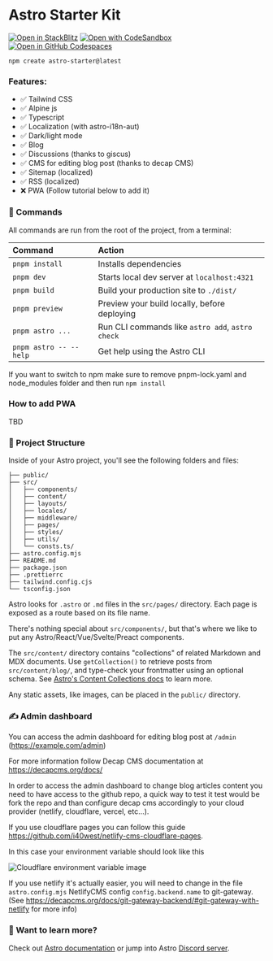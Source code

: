 # Astro Starter Kit


[![Open in StackBlitz](https://developer.stackblitz.com/img/open_in_stackblitz.svg)](https://stackblitz.com/github/zankhq/astro-starter)
[![Open with CodeSandbox](https://assets.codesandbox.io/github/button-edit-lime.svg)](https://codesandbox.io/p/sandbox/github/zankhq/astro-starter)
[![Open in GitHub Codespaces](https://github.com/codespaces/badge.svg)](https://codespaces.new/zankhq/astro-starter?devcontainer_path=.devcontainer/blog/devcontainer.json)

```
npm create astro-starter@latest
```

### Features:

- ✅ Tailwind CSS
- ✅ Alpine js
- ✅ Typescript
- ✅ Localization (with astro-i18n-aut)
- ✅ Dark/light mode
- ✅ Blog
- ✅ Discussions (thanks to giscus)
- ✅ CMS for editing blog post (thanks to decap CMS)
- ✅ Sitemap (localized)
- ✅ RSS (localized)
- ❌ PWA (Follow tutorial below to add it)

### 🧞 Commands

All commands are run from the root of the project, from a terminal:

| Command                | Action                                           |
| :--------------------- | :----------------------------------------------- |
| `pnpm install`         | Installs dependencies                            |
| `pnpm dev`             | Starts local dev server at `localhost:4321`      |
| `pnpm build`           | Build your production site to `./dist/`          |
| `pnpm preview`         | Preview your build locally, before deploying     |
| `pnpm astro ...`       | Run CLI commands like `astro add`, `astro check` |
| `pnpm astro -- --help` | Get help using the Astro CLI                     |

If you want to switch to npm make sure to remove pnpm-lock.yaml and node_modules folder and then run `npm install`

### How to add PWA

TBD

### 🚀 Project Structure

Inside of your Astro project, you'll see the following folders and files:

```
├── public/
├── src/
│   ├── components/
│   ├── content/
│   ├── layouts/
│   ├── locales/
│   ├── middleware/
│   ├── pages/
│   ├── styles/
│   ├── utils/
│   └── consts.ts/
├── astro.config.mjs
├── README.md
├── package.json
├── .prettierrc
├── tailwind.config.cjs
└── tsconfig.json
```

Astro looks for `.astro` or `.md` files in the `src/pages/` directory. Each page is exposed as a route based on its file name.

There's nothing special about `src/components/`, but that's where we like to put any Astro/React/Vue/Svelte/Preact components.

The `src/content/` directory contains "collections" of related Markdown and MDX documents. Use `getCollection()` to retrieve posts from `src/content/blog/`, and type-check your frontmatter using an optional schema. See [Astro's Content Collections docs](https://docs.astro.build/en/guides/content-collections/) to learn more.

Any static assets, like images, can be placed in the `public/` directory.

### ✍️ Admin dashboard

You can access the admin dashboard for editing blog post at `/admin` (https://example.com/admin)

For more information follow Decap CMS documentation at https://decapcms.org/docs/

In order to access the admin dashboard to change blog articles content you need to have access to the github repo, a quick way to test it test would be fork the repo and than configure decap cms accordingly to your cloud provider (netlify, cloudflare, vercel, etc...).

If you use cloudflare pages you can follow this guide https://github.com/i40west/netlify-cms-cloudflare-pages.

In this case your environment variable should look like this

![Cloudflare environment variable image](.github/images/cloudflare-env-var.png)

If you use netlify it's actually easier, you will need to change in the file `astro.config.mjs` NetlifyCMS config `config.backend.name` to git-gateway. (See https://decapcms.org/docs/git-gateway-backend/#git-gateway-with-netlify for more info)


### 👀 Want to learn more?

Check out [Astro documentation](https://docs.astro.build) or jump into Astro [Discord server](https://astro.build/chat).

